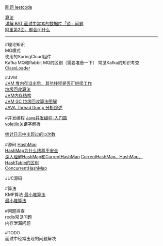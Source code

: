 [刷题 leetcode](https://leetcode-cn.com/problemset/all/)  

[算法](https://mp.weixin.qq.com/s/6WRDutAamqkhprg6Xf49eg)  
[详解 BAT 面试中常考的数据库「锁」问题](https://www.toutiao.com/i6737894854702924296/)  
[阿里第2面，都会问什么](https://mp.weixin.qq.com/s/o4hs3WLBezE-RvkYHEWAJQ)   


---
#理论知识  
MQ模式  
使用的SpringCloud组件  
Kafka MQ和Rabbit MQ的区别（需要准备一下）  常见Kafka的知识考查  
[ClassLoader](https://www.jianshu.com/p/554c138ca0f5)  

#JVM  
[JVM 堆内存溢出后，其他线程是否可继续工作](https://mp.weixin.qq.com/s/TgInm1tE2Id3OPjlqdoNiw)  
[垃圾回收算法](https://blog.csdn.net/carson0408/article/details/79608686)  
[JVM内存结构](https://www.cnblogs.com/ityouknow/p/5610232.html)    
[JVM GC 垃圾回收算法图解](https://blog.csdn.net/paul_wei2008/article/details/55259579)  
[JAVA Thread Dump 分析综述](https://blog.csdn.net/rachel_luo/article/details/8920596)   

#并发编程
[Java并发编程-入门篇](https://www.cnblogs.com/dolphin0520/category/1426288.html)   
[volatile关键字解析](https://www.cnblogs.com/dolphin0520/p/3920373.html)  

[统计日志中出现过的ip次数](https://blog.csdn.net/jirryzhang/article/details/82467554)  

#源码 
[HashMap](https://www.cnblogs.com/dassmeta/p/5338955.html)   
[HashMap为什么线程不安全](https://www.cnblogs.com/qiumingcheng/p/5259892.html)    
[深入理解HashMap和CurrentHashMap](https://www.cnblogs.com/fsychen/p/9361858.html) 
[CurrentHashMap、HashMap、HashTable的区别](https://blog.csdn.net/qq_34144916/article/details/80850116)  
[ConcurrentHashMap](https://blog.csdn.net/weixin_40096176/article/details/80350891)  


 
JUC源码  


#算法  
KMP算法 
[最小堆算法](https://blog.csdn.net/sky_100/article/details/77675792)   
[最小堆算法](https://blog.csdn.net/DWL0208/article/details/77938258)   

#问题排查  
redis常见问题  
内存泄漏问题  


#TODO  
面试中经常出现的问题解决  



